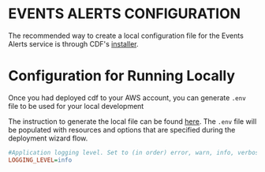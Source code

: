 # EVENTS ALERTS CONFIGURATION

The recommended way to create a local configuration file for the Events Alerts service is through CDF's [installer](../../installer/README.md#deployment-using-wizard).

# Configuration for Running Locally

Once you had deployed cdf to your AWS account, you can generate `.env` file to be used for your local development

The instruction to generate the local file can be found [here](../../installer/README.md#local-development). The `.env` file will be populated with resources and options that are specified during the deployment wizard flow.

```ini
#Application logging level. Set to (in order) error, warn, info, verbose, debug  or silly.
LOGGING_LEVEL=info
```
